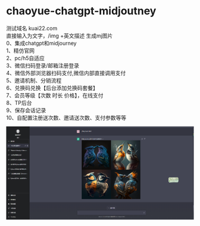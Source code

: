 # chaoyue-chatgpt-midjoutney
测试域名 kuai22.com<br>
直接输入为文字，/img +英文描述 生成mj图片<br>
0、集成chatgpt和midjourney<br>
1、精仿官网<br>
2、pc/h5自适应<br>
3、微信扫码登录/邮箱注册登录<br>
4、微信外部浏览器扫码支付,微信内部直接调用支付<br>
5、邀请机制、分销流程<br>
6、兑换码兑换【后台添加兑换码套餐】<br>
7、会员等级【次数 时长 价格】，在线支付<br>
8、TP后台<br>
9、保存会话记录<br>
10、自配置注册送次数、邀请送次数、支付参数等等<br>

<img src="https://github.com/chaoyue007/chaoyue-chatgpt-midjoutney/blob/main/img/%E5%BE%AE%E4%BF%A1%E6%88%AA%E5%9B%BE_20230418125524.png?raw=true" />
